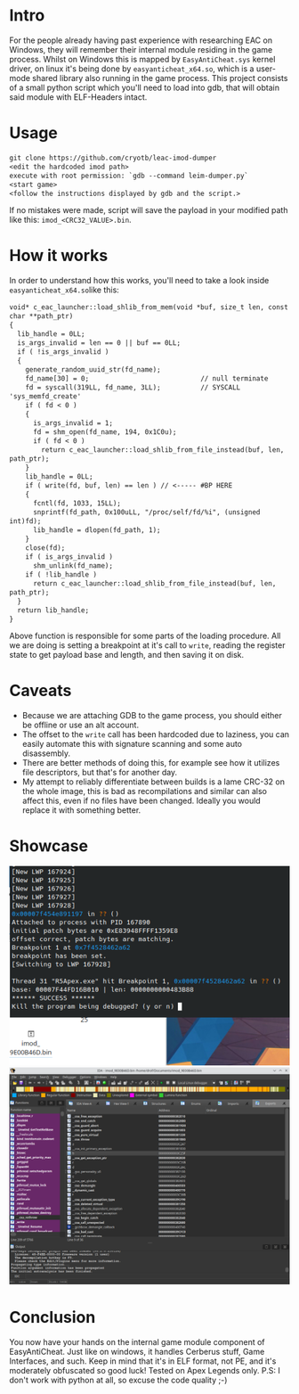 # Intro
For the people already having past experience with researching EAC on Windows, they will remember their internal module residing in the game process. Whilst on Windows this is mapped by `EasyAntiCheat.sys` kernel driver, on linux it's being done by `easyanticheat_x64.so`, which is a user-mode shared library also running in the game process.
This project consists of a small python script which you'll need to load into gdb, that will obtain said module with ELF-Headers intact.

# Usage
```
git clone https://github.com/cryotb/leac-imod-dumper
<edit the hardcoded imod path>
execute with root permission: `gdb --command leim-dumper.py`
<start game>
<follow the instructions displayed by gdb and the script.>
```

If no mistakes were made, script will save the payload in your modified path like this: `imod_<CRC32_VALUE>.bin`.

# How it works
In order to understand how this works, you'll need to take a look inside `easyanticheat_x64.so`like this:
```
void* c_eac_launcher::load_shlib_from_mem(void *buf, size_t len, const char **path_ptr)
{
  lib_handle = 0LL;
  is_args_invalid = len == 0 || buf == 0LL;
  if ( !is_args_invalid )
  {
    generate_random_uuid_str(fd_name);
    fd_name[30] = 0;                            // null terminate
    fd = syscall(319LL, fd_name, 3LL);          // SYSCALL 'sys_memfd_create'
    if ( fd < 0 )
    {
      is_args_invalid = 1;
      fd = shm_open(fd_name, 194, 0x1C0u);
      if ( fd < 0 )
        return c_eac_launcher::load_shlib_from_file_instead(buf, len, path_ptr);
    }
    lib_handle = 0LL;
    if ( write(fd, buf, len) == len ) // <----- #BP HERE
    {
      fcntl(fd, 1033, 15LL);
      snprintf(fd_path, 0x100uLL, "/proc/self/fd/%i", (unsigned int)fd);
      lib_handle = dlopen(fd_path, 1);
    }
    close(fd);
    if ( is_args_invalid )
      shm_unlink(fd_name);
    if ( !lib_handle )
      return c_eac_launcher::load_shlib_from_file_instead(buf, len, path_ptr);
  }
  return lib_handle;
}
```
Above function is responsible for some parts of the loading procedure. All we are doing is setting a breakpoint at it's call to `write`, reading the register state to get payload base and length, and then saving it on disk.

# Caveats
- Because we are attaching GDB to the game process, you should either be offline or use an alt account.
- The offset to the `write` call has been hardcoded due to laziness, you can easily automate this with signature scanning and some auto disassembly.
- There are better methods of doing this, for example see how it utilizes file descriptors, but that's for another day.
- My attempt to reliably differentiate between builds is a lame CRC-32 on the whole image, this is bad as recompilations and similar can also affect this, even if no files have been changed. Ideally you would replace it with something better. 

# Showcase
![](sample_output.png)
![](ida_view.png)

# Conclusion
You now have your hands on the internal game module component of EasyAntiCheat. Just like on windows, it handles Cerberus stuff, Game Interfaces, and such. Keep in mind that it's in ELF format, not PE, and it's moderately obfuscated so good luck! Tested on Apex Legends only. P.S: I don't work with python at all, so excuse the code quality ;-)
